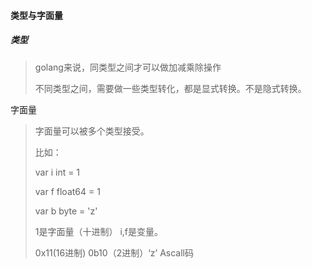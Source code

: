 #### 类型与字面量

##### 类型

> golang来说，同类型之间才可以做加减乘除操作
>
> 不同类型之间，需要做一些类型转化，都是显式转换。不是隐式转换。

字面量

> 字面量可以被多个类型接受。
>
> 比如：
>
> var i int = 1
>
> var f float64 = 1
>
> var b byte = 'z'
>
> 1是字面量（十进制） i,f是变量。
>
> 0x11(16进制) 0b10（2进制）‘z’ Ascall码